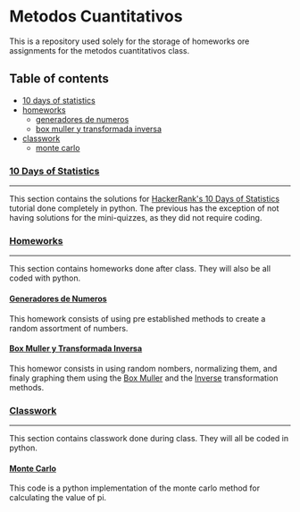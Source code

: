 # Metodos Cuantitativos #

This is a repository used solely for the storage of homeworks ore assignments for the metodos cuantitativos class.

## Table of contents ##

* [10 days of statistics](#10-days-of-statistics)
* [homeworks](#homeworks)
    * [generadores de numeros](#generadores-de-numeros)
    * [box muller y transformada inversa](#box-muller-y-transformada-inversa)
* [classwork](#classwork)
    * [monte carlo](#monte-carlo)

### [10 Days of Statistics](https://github.com/ferpart/metodos_cuantitativos/tree/master/10_days_of_statistics) ###
___

This section contains the solutions for [HackerRank's 10 Days of Statistics](https://www.hackerrank.com/domains/tutorials/10-days-of-statistics) tutorial done completely in python. The previous has the exception of not having solutions for the mini-quizzes, as they did not require coding.

### [Homeworks](https://github.com/ferpart/metodos_cuantitativos/tree/master/homeworks) ###
___

This section contains homeworks done after class. They will also be all coded with python.

#### [Generadores de Numeros](https://github.com/ferpart/metodos_cuantitativos/tree/master/homeworks/generadores_de_numeros) ####

This homework consists of using pre established methods to create a random assortment of numbers.

#### [Box Muller y Transformada Inversa](https://github.com/ferpart/metodos_cuantitativos/tree/master/homeworks/box_muller_y_transformada_inversa) ####

This homewor consists in using random nombers, normalizing them, and finaly graphing them using the [Box Muller](https://en.wikipedia.org/wiki/Box%E2%80%93Muller_transform) and the [Inverse](https://en.wikipedia.org/wiki/Inverse_transform_sampling) transformation methods.

### [Classwork](https://github.com/ferpart/metodos_cuantitativos/tree/master/classwork) ###
___

This section contains classwork done during class. They will all be coded in python.

#### [Monte Carlo](https://github.com/ferpart/metodos_cuantitativos/tree/master/classwork/monte_carlo) ####

This code is a python implementation of the monte carlo method for calculating the value of pi.